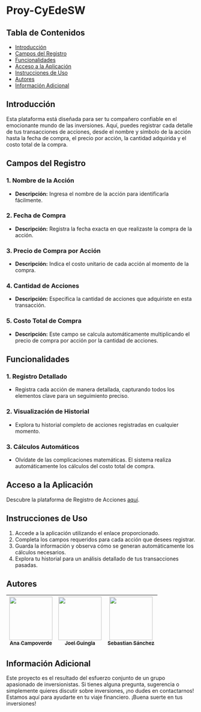 # Proy-CyEdeSW

## Tabla de Contenidos

- [Introducción](#introducción)
- [Campos del Registro](#campos-del-registro)
- [Funcionalidades](#funcionalidades)
- [Acceso a la Aplicación](#acceso-a-la-aplicación)
- [Instrucciones de Uso](#instrucciones-de-uso)
- [Autores](#autores)
- [Información Adicional](#información-adicional)

## Introducción

Esta plataforma está diseñada para ser tu compañero confiable en el emocionante mundo de las inversiones. Aquí, puedes registrar cada detalle de tus transacciones de acciones, desde el nombre y símbolo de la acción hasta la fecha de compra, el precio por acción, la cantidad adquirida y el costo total de la compra.

## Campos del Registro

### 1. Nombre de la Acción
   - **Descripción:** Ingresa el nombre de la acción para identificarla fácilmente.

### 2. Fecha de Compra
   - **Descripción:** Registra la fecha exacta en que realizaste la compra de la acción.

### 3. Precio de Compra por Acción
   - **Descripción:** Indica el costo unitario de cada acción al momento de la compra.

### 4. Cantidad de Acciones
   - **Descripción:** Especifica la cantidad de acciones que adquiriste en esta transacción.

### 5. Costo Total de Compra
   - **Descripción:** Este campo se calcula automáticamente multiplicando el precio de compra por acción por la cantidad de acciones.

## Funcionalidades

### 1. Registro Detallado
   - Registra cada acción de manera detallada, capturando todos los elementos clave para un seguimiento preciso.

### 2. Visualización de Historial
   - Explora tu historial completo de acciones registradas en cualquier momento.

### 3. Cálculos Automáticos
   - Olvídate de las complicaciones matemáticas. El sistema realiza automáticamente los cálculos del costo total de compra.

## Acceso a la Aplicación

Descubre la plataforma de Registro de Acciones [aquí](#).

## Instrucciones de Uso

1. Accede a la aplicación utilizando el enlace proporcionado.
2. Completa los campos requeridos para cada acción que desees registrar.
3. Guarda la información y observa cómo se generan automáticamente los cálculos necesarios.
4. Explora tu historial para un análisis detallado de tus transacciones pasadas.

## Autores

| [<img src="https://i.postimg.cc/L8mr21JS/Ana.jpg)" width=115><br><sub>Ana Campoverde</sub>](https://github.com/AnaCampoverde) |  [<img src="https://i.postimg.cc/Xqn2fYsw/Joel.jpg" width=115><br><sub>Joel Guingla</sub>](https://github.com/Luis7G) | [<img src="https://i.postimg.cc/fL5wjJws/Sebas.jpg" width=115><br><sub>Sebastian Sánchez</sub>](https://github.com/WSebastianML) 
| :---: | :---: | :---: |

## Información Adicional

Este proyecto es el resultado del esfuerzo conjunto de un grupo apasionado de inversionistas. Si tienes alguna pregunta, sugerencia o simplemente quieres discutir sobre inversiones, ¡no dudes en contactarnos! Estamos aquí para ayudarte en tu viaje financiero. ¡Buena suerte en tus inversiones!
